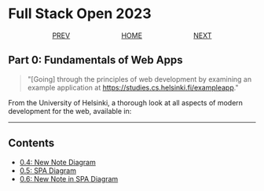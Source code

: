 # Full Stack Open 2023

<nav style="text-align: center;">
    <a href="../README" style="margin: 0 10%">PREV</a>
    <a href="/README" style="margin: 0 10%">HOME</a>
    <a href="../part_1/README.md" style="margin: 0 10%">NEXT</a>
</nav>

## Part 0: Fundamentals of Web Apps

>   "[Going] through the principles of web development by examining an example application at https://studies.cs.helsinki.fi/exampleapp."

From the University of Helsinki, a thorough look at all aspects of modern development for the web, available in:

---

## Contents

* [0.4: New Note Diagram](0.4-new_note-diagram.md)
* [0.5: SPA Diagram](0.5-spa_diagram.md)
* [0.6: New Note in SPA Diagram](0.6-new_note_in_spa_diagram.md)